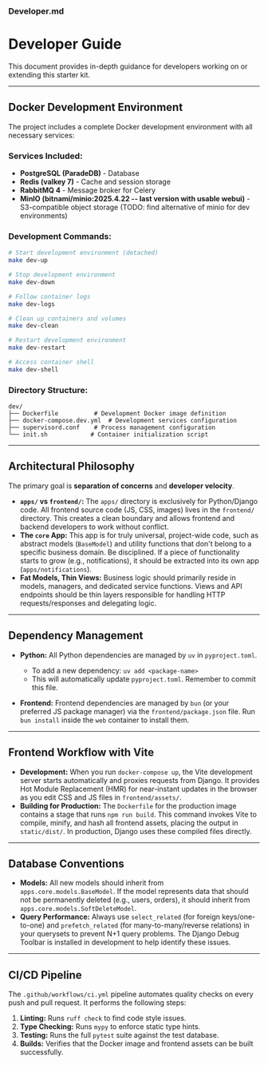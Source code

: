 ### Developer.md

# Developer Guide

This document provides in-depth guidance for developers working on or extending this starter kit.

---

## Docker Development Environment

The project includes a complete Docker development environment with all necessary services:

### Services Included:

- **PostgreSQL (ParadeDB)** - Database
- **Redis (valkey 7)** - Cache and session storage
- **RabbitMQ 4** - Message broker for Celery
- **MinIO (bitnami/minio:2025.4.22 -- last version with usable webui)** - S3-compatible object storage (TODO: find alternative of minio for dev environments)

### Development Commands:

```bash
# Start development environment (detached)
make dev-up

# Stop development environment
make dev-down

# Follow container logs
make dev-logs

# Clean up containers and volumes
make dev-clean

# Restart development environment
make dev-restart

# Access container shell
make dev-shell
```

### Directory Structure:

```
dev/
├── Dockerfile          # Development Docker image definition
├── docker-compose.dev.yml  # Development services configuration
├── supervisord.conf    # Process management configuration
└── init.sh            # Container initialization script
```

---

## Architectural Philosophy

The primary goal is **separation of concerns** and **developer velocity**.

- **`apps/` vs `frontend/`:** The `apps/` directory is exclusively for Python/Django code. All frontend source code (JS, CSS, images) lives in the `frontend/` directory. This creates a clean boundary and allows frontend and backend developers to work without conflict.
- **The `core` App:** This app is for truly universal, project-wide code, such as abstract models (`BaseModel`) and utility functions that don't belong to a specific business domain. Be disciplined. If a piece of functionality starts to grow (e.g., notifications), it should be extracted into its own app (`apps/notifications`).
- **Fat Models, Thin Views:** Business logic should primarily reside in models, managers, and dedicated service functions. Views and API endpoints should be thin layers responsible for handling HTTP requests/responses and delegating logic.

---

## Dependency Management

- **Python:** All Python dependencies are managed by `uv` in `pyproject.toml`.

  - To add a new dependency: `uv add <package-name>`
  - This will automatically update `pyproject.toml`. Remember to commit this file.

- **Frontend:** Frontend dependencies are managed by `bun` (or your preferred JS package manager) via the `frontend/package.json` file. Run `bun install` inside the `web` container to install them.

---

## Frontend Workflow with Vite

- **Development:** When you run `docker-compose up`, the Vite development server starts automatically and proxies requests from Django. It provides Hot Module Replacement (HMR) for near-instant updates in the browser as you edit CSS and JS files in `frontend/assets/`.
- **Building for Production:** The `Dockerfile` for the production image contains a stage that runs `npm run build`. This command invokes Vite to compile, minify, and hash all frontend assets, placing the output in `static/dist/`. In production, Django uses these compiled files directly.

---

## Database Conventions

- **Models:** All new models should inherit from `apps.core.models.BaseModel`. If the model represents data that should not be permanently deleted (e.g., users, orders), it should inherit from `apps.core.models.SoftDeleteModel`.
- **Query Performance:** Always use `select_related` (for foreign keys/one-to-one) and `prefetch_related` (for many-to-many/reverse relations) in your querysets to prevent N+1 query problems. The Django Debug Toolbar is installed in development to help identify these issues.

---

## CI/CD Pipeline

The `.github/workflows/ci.yml` pipeline automates quality checks on every push and pull request. It performs the following steps:

1.  **Linting:** Runs `ruff check` to find code style issues.
2.  **Type Checking:** Runs `mypy` to enforce static type hints.
3.  **Testing:** Runs the full `pytest` suite against the test database.
4.  **Builds:** Verifies that the Docker image and frontend assets can be built successfully.
